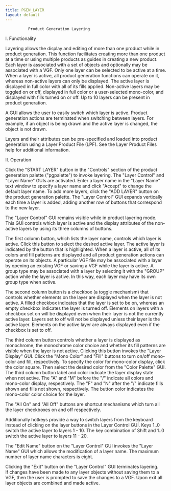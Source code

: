 ```yaml
---
title: PGEN_LAYER
layout: default
---
```


		 	  Product Generation Layering


I.  Functionality

Layering allows the display and editing of more than one product while in
product generation.  This function facilitates creating more than one product
at a time or using multiple products as guides in creating a new product.
Each layer is associated with a set of objects and optionally may be 
associated with a VGF.  Only one layer can be selected to be active at a 
time.  When a layer is active, all product generation functions can operate 
on it, whereas non-active layers can only be displayed.  The active layer 
is displayed in full color with all of its fills applied.  Non-active layers 
may be toggled on or off, displayed in full color or a user-selected 
mono-color, and displayed with fills turned on or off.  Up to 10 layers can 
be present in product generation. 

A GUI allows the user to easily switch which layer is active.  Product
generation actions are terminated when switching between layers.  For example,
if an object is being drawn and the active layer is changed, the object is
not drawn.

Layers and their attributes can be pre-specified and loaded into product 
generation using a Layer Product File (LPF).  See the Layer Product Files help
for additional information.

II. Operation

Click the "START LAYER" button in the "Controls" section of the product
generation palette ("pgpalette") to invoke layering.  The "Layer Control" 
and "Layer Name" GUIs are activated.  Enter a layer name in the
"Layer Name" text window to specify a layer name and click "Accept" to
change the default layer name.  To add more layers, click the "ADD LAYER" 
button on the product generation palette.  The "Layer Control" GUI expands
vertically each time a layer is added, adding another row of buttons that
correspond to the new layer.

The "Layer Control" GUI remains visible while in product layering mode.  This
GUI controls which layer is active and the display attributes of the 
non-active layers by using its three columns of buttons.  

The first column button, which lists the layer name, controls which layer is 
active.  Click this button to select the desired active layer.  The active 
layer is indicated by the button that is highlighted.  When a layer is active,
all of its colors and fill patterns are displayed and all product generation
actions can operate on its objects.  A particular VGF file may be associated
with a layer by opening an existing VGF or saving a VGF while the layer is
active.  A group type may be associated with a layer by selecting it with
the "GROUP" action while the layer is active.  In this way, each layer may
have its own group type when active.  

The second column button is a checkbox (a toggle mechanism) that controls 
whether elements on the layer are displayed when the layer is not active.  A 
filled checkbox indicates that the layer is set to be on, whereas 
an empty checkbox indicates the layer is turned off.  Elements on layers with a 
checkbox set on will be displayed even when their layer is not the currently 
active layer.  Layers set to off will not be displayed unless their layer is 
the active layer.  Elements on the active layer are always displayed even if 
the checkbox is set to off.

The third column button controls whether a layer is displayed as monochrome, 
the monochrome color choice and whether its fill patterns are visible when 
the layer is not active.  Clicking this button invokes the "Layer Display" 
GUI.  Click the "Mono Color" and "Fill" buttons to turn on/off mono-color and 
fill, respectively.   To specify the color for mono-color display, click the 
color square.  Then select the desired color from the "Color Palette" GUI.  
The third column button label and color indicate the layer display state when 
not active.  The "A" and "M" before the "/" indicate all colors and mono-color
display, respectively.  The "F" and "N" after the "/" indicate fills shown
and fills not shown, respectively.  The button color indicates the mono-color
color choice for the layer.  

The "All On" and "All Off" buttons are shortcut mechanisms which turn all the
layer checkboxes on and off respectively.

Additionally hotkeys provide a way to switch layers from the keyboard instead
of clicking on the layer buttons in the Layer Control GUI.  Keys 1..0 switch 
the active layer to layers 1 - 10.  The key combination of Shift and 1..0 
switch the active layer to layers 11 - 20.

The "Edit Name" button on the "Layer Control" GUI invokes the "Layer Name"
GUI which allows the modification of a layer name.  The maximum number of 
layer name characters is eight.

Clicking the "Exit" button on the "Layer Control" GUI terminates layering.  
If changes have been made to any layer objects without saving them to a 
VGF, then the user is prompted to save the changes to a VGF.  Upon exit all 
layer objects are combined and made active.  
